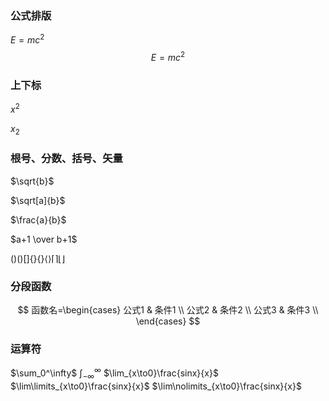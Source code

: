 ### 公式排版
$E=mc^2$
$$E=mc^2$$

### 上下标
$x^2$

$x_2$

### 根号、分数、括号、矢量
$\sqrt{b}$

$\sqrt[a]{b}$

$\frac{a}{b}$

$a+1 \over b+1$

$()\left(\right) [] \{\} \lbrace\rbrace \langle\rangle \lceil\rceil \lfloor\rfloor$

### 分段函数
$$
函数名=\begin{cases}
公式1 & 条件1 \\
公式2 & 条件2 \\
公式3 & 条件3 \\
\end{cases}
$$

### 运算符
$\sum_0^\infty$
$\int_{-\infty}^\infty$
$\lim_{x\to0}\frac{sinx}{x}$
$\lim\limits_{x\to0}\frac{sinx}{x}$
$\lim\nolimits_{x\to0}\frac{sinx}{x}$